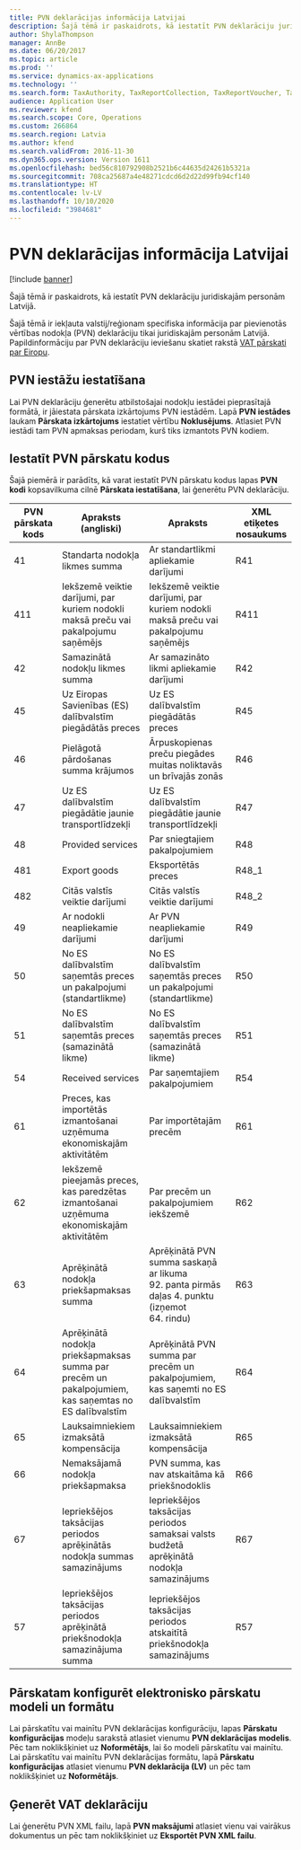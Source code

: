 ```yaml
---
title: PVN deklarācijas informācija Latvijai
description: Šajā tēmā ir paskaidrots, kā iestatīt PVN deklarāciju juridiskajām personām Latvijā.
author: ShylaThompson
manager: AnnBe
ms.date: 06/20/2017
ms.topic: article
ms.prod: ''
ms.service: dynamics-ax-applications
ms.technology: ''
ms.search.form: TaxAuthority, TaxReportCollection, TaxReportVoucher, TaxTable
audience: Application User
ms.reviewer: kfend
ms.search.scope: Core, Operations
ms.custom: 266864
ms.search.region: Latvia
ms.author: kfend
ms.search.validFrom: 2016-11-30
ms.dyn365.ops.version: Version 1611
ms.openlocfilehash: bed56c810792908b2521b6c44635d24261b5321a
ms.sourcegitcommit: 708ca25687a4e48271cdcd6d2d22d99fb94cf140
ms.translationtype: HT
ms.contentlocale: lv-LV
ms.lasthandoff: 10/10/2020
ms.locfileid: "3984681"
---
```

# <a name="vat-statement-details-for-latvia"></a>PVN deklarācijas informācija Latvijai

[!include [banner](../includes/banner.md)]

Šajā tēmā ir paskaidrots, kā iestatīt PVN deklarāciju juridiskajām personām Latvijā.

Šajā tēmā ir iekļauta valstij/reģionam specifiska informācija par pievienotās vērtības nodokļa (PVN) deklarāciju tikai juridiskajām personām Latvijā. Papildinformāciju par PVN deklarāciju ieviešanu skatiet rakstā [VAT pārskati par Eiropu](emea-vat-reporting.md).

## <a name="set-up-sales-tax-authorities"></a>PVN iestāžu iestatīšana
Lai PVN deklarāciju ģenerētu atbilstošajai nodokļu iestādei pieprasītajā formātā, ir jāiestata pārskata izkārtojums PVN iestādēm. Lapā **PVN iestādes** laukam **Pārskata izkārtojums** iestatiet vērtību **Noklusējums**. Atlasiet PVN iestādi tam PVN apmaksas periodam, kurš tiks izmantots PVN kodiem.

## <a name="set-up-sales-tax-reporting-codes"></a>Iestatīt PVN pārskatu kodus
Šajā piemērā ir parādīts, kā varat iestatīt PVN pārskatu kodus lapas **PVN kodi** kopsavilkuma cilnē **Pārskata iestatīšana**, lai ģenerētu PVN deklarāciju.

| PVN pārskata kods | Apraksts (angliski)                                                                    | Apraksts                                                                              | XML etiķetes nosaukums |
|--------------------------|------------------------------------------------------------------------------------------|------------------------------------------------------------------------------------------|--------------|
| 41                       | Standarta nodokļa likmes summa                                                                 | Ar standartlikmi apliekamie darījumi                                                     | R41          |
| 411                      | Iekšzemē veiktie darījumi, par kuriem nodokli maksā preču vai pakalpojumu saņēmējs      | Iekšzemē veiktie darījumi, par kuriem nodokli maksā preču vai pakalpojumu saņēmējs       | R411         |
| 42                       | Samazinātā nodokļu likmes summa                                                                  | Ar samazināto likmi apliekamie darījumi                                                  | R42          |
| 45                       | Uz Eiropas Savienības (ES) dalībvalstīm piegādātās preces                            | Uz ES dalībvalstīm piegādātās preces                                                     | R45          |
| 46                       | Pielāgotā pārdošanas summa krājumos                                                          | Ārpuskopienas preču piegādes muitas noliktavās un brīvajās zonās                         | R46          |
| 47                       | Uz ES dalībvalstīm piegādātie jaunie transportlīdzekļi                                                   | Uz ES dalībvalstīm piegādātie jaunie transportlīdzekļi                                   | R47          |
| 48                       | Provided services                                                                        | Par sniegtajiem pakalpojumiem                                                            | R48          |
| 481                      | Export goods                                                                             | Eksportētās preces                                                                       | R48\_1       |
| 482                      | Citās valstīs veiktie darījumi                                                         | Citās valstīs veiktie darījumi                                                           | R48\_2       |
| 49                       | Ar nodokli neapliekamie darījumi                                                                 | Ar PVN neapliekamie darījumi                                                             | R49          |
| 50                       | No ES dalībvalstīm saņemtās preces un pakalpojumi (standartlikme)                | No ES dalībvalstīm saņemtās preces un pakalpojumi (standartlikme)                        | R50          |
| 51                       | No ES dalībvalstīm saņemtās preces (samazinātā likme)                | No ES dalībvalstīm saņemtās preces (samazinātā likme)                                    | R51          |
| 54                       | Received services                                                                        | Par saņemtajiem pakalpojumiem                                                            | R54          |
| 61                       | Preces, kas importētās izmantošanai uzņēmuma ekonomiskajām aktivitātēm                                     | Par importētajām precēm                                                                  | R61          |
| 62                       | Iekšzemē pieejamās preces, kas paredzētas izmantošanai uzņēmuma ekonomiskajām aktivitātēm                        | Par precēm un pakalpojumiem iekšzemē                                                     | R62          |
| 63                       | Aprēķinātā nodokļa priekšapmaksas summa                                                                | Aprēķinātā PVN summa saskaņā ar likuma 92. panta pirmās daļas 4. punktu (izņemot 64. rindu) | R63          |
| 64                       | Aprēķinātā nodokļa priekšapmaksas summa par precēm un pakalpojumiem, kas saņemtas no ES dalībvalstīm | Aprēķinātā PVN summa par precēm un pakalpojumiem, kas saņemti no ES dalībvalstīm         | R64          |
| 65                       | Lauksaimniekiem izmaksātā kompensācija                                                         | Lauksaimniekiem izmaksātā kompensācija                                                   | R65          |
| 66                       | Nemaksājamā nodokļa priekšapmaksa                                                               | PVN summa, kas nav atskaitāma kā priekšnodoklis                                          | R66          |
| 67                       | Iepriekšējos taksācijas periodos aprēķinātās nodokļa summas samazinājums                                 | Iepriekšējos taksācijas periodos samaksai valsts budžetā aprēķinātā nodokļa samazinājums | R67          |
| 57                       | Iepriekšējos taksācijas periodos aprēķinātā priekšnodokļa samazinājuma summa                      | Iepriekšējos taksācijas periodos atskaitītā priekšnodokļa samazinājums                   | R57          |

## <a name="configure-the-electronic-reporting-model-and-format-for-the-report"></a>Pārskatam konfigurēt elektronisko pārskatu modeli un formātu
Lai pārskatītu vai mainītu PVN deklarācijas konfigurāciju, lapas **Pārskatu konfigurācijas** modeļu sarakstā atlasiet vienumu **PVN deklarācijas modelis**. Pēc tam noklikšķiniet uz **Noformētājs**, lai šo modeli pārskatītu vai mainītu. Lai pārskatītu vai mainītu PVN deklarācijas formātu, lapā **Pārskatu konfigurācijas** atlasiet vienumu **PVN deklarācija (LV)** un pēc tam noklikšķiniet uz **Noformētājs**.

## <a name="generate-a-vat-statement"></a>Ģenerēt VAT deklarāciju
Lai ģenerētu PVN XML failu, lapā **PVN maksājumi** atlasiet vienu vai vairākus dokumentus un pēc tam noklikšķiniet uz **Eksportēt PVN XML failu**.



